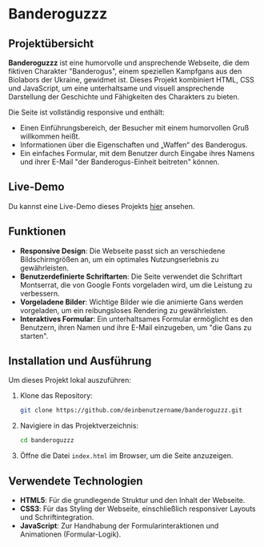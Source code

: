 # Banderoguzzz

## Projektübersicht
**Banderoguzzz** ist eine humorvolle und ansprechende Webseite, die dem fiktiven Charakter "Banderogus", einem speziellen Kampfgans aus den Biolabors der Ukraine, gewidmet ist. Dieses Projekt kombiniert HTML, CSS und JavaScript, um eine unterhaltsame und visuell ansprechende Darstellung der Geschichte und Fähigkeiten des Charakters zu bieten.

Die Seite ist vollständig responsive und enthält:
- Einen Einführungsbereich, der Besucher mit einem humorvollen Gruß willkommen heißt.
- Informationen über die Eigenschaften und „Waffen“ des Banderogus.
- Ein einfaches Formular, mit dem Benutzer durch Eingabe ihres Namens und ihrer E-Mail "der Banderogus-Einheit beitreten" können.

## Live-Demo
Du kannst eine Live-Demo dieses Projekts [hier](#) ansehen.

## Funktionen
- **Responsive Design**: Die Webseite passt sich an verschiedene Bildschirmgrößen an, um ein optimales Nutzungserlebnis zu gewährleisten.
- **Benutzerdefinierte Schriftarten**: Die Seite verwendet die Schriftart Montserrat, die von Google Fonts vorgeladen wird, um die Leistung zu verbessern.
- **Vorgeladene Bilder**: Wichtige Bilder wie die animierte Gans werden vorgeladen, um ein reibungsloses Rendering zu gewährleisten.
- **Interaktives Formular**: Ein unterhaltsames Formular ermöglicht es den Benutzern, ihren Namen und ihre E-Mail einzugeben, um "die Gans zu starten".

## Installation und Ausführung
Um dieses Projekt lokal auszuführen:
1. Klone das Repository:
    ```bash
    git clone https://github.com/deinbenutzername/banderoguzzz.git
    ```
2. Navigiere in das Projektverzeichnis:
    ```bash
    cd banderoguzzz
    ```
3. Öffne die Datei `index.html` im Browser, um die Seite anzuzeigen.

## Verwendete Technologien
- **HTML5**: Für die grundlegende Struktur und den Inhalt der Webseite.
- **CSS3**: Für das Styling der Webseite, einschließlich responsiver Layouts und Schriftintegration.
- **JavaScript**: Zur Handhabung der Formularinteraktionen und Animationen (Formular-Logik).
